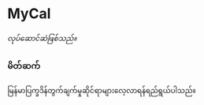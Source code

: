 # MyCal

_လုပ်ဆောင်ဆဲဖြစ်သည်။_

### မိတ်ဆက်

မြန်မာပြက္ခဒိန်တွက်ချက်မှုဆိုင်ရာများလေ့လာရန်ရည်ရွယ်ပါသည်။
